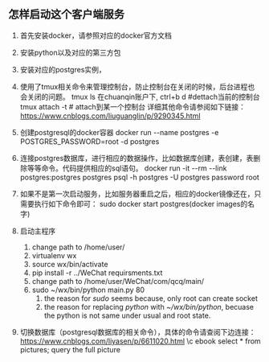 ## 怎样启动这个客户端服务

1. 首先安装docker，请参照对应的docker官方文档
2. 安装python以及对应的第三方包
3. 安装对应的postgres实例，
4. 使用了tmux相关命令来管理控制台，防止控制台在关闭的时候，后台进程也会关闭的问题。
    tmux ls 在chuanqin账户下,
    ctrl+b   d  #dettach当前的控制台
    tmux attach -t  # attach到某一个控制台
    详细其他命令请参阅如下链接：
    https://www.cnblogs.com/liuguanglin/p/9290345.html
5. 创建postgresql的docker容器
    docker run --name postgres -e POSTGRES_PASSWORD=root -d postgres
6. 连接postgres数据库，进行相应的数据操作，比如数据库创建，表创建，表删除等等命令。代码提供相应的sql语句。
    docker run -it --rm --link postgres:postgres postgres psql -h postgres -U postgres
    password root
7. 如果不是第一次启动服务，比如服务器重启之后，相应的docker镜像还在，只需要执行如下命令即可：
    sudo docker start postgres(docker images的名字)
7. 启动主程序

    1. change path to /home/user/
    2. virtualenv wx
    3. source wx/bin/activate
    4. pip install -r ../WeChat requirsments.txt
    5. change path to /home/user/WeChat/com/qcq/main/
    6. sudo ~/wx/bin/python main.py 80
        1. the reason for *sudo* seems because, only root can create socket
        2. the reason for replacing *python* with *~/wx/bin/python*, becuase the python is not same under usual and root state.

8. 切换数据库（postgresql数据库的相关命令），具体的命令请查阅下边连接：
    https://www.cnblogs.com/liyasen/p/6611020.html
    \c ebook
    select * from pictures;     query the full picture
